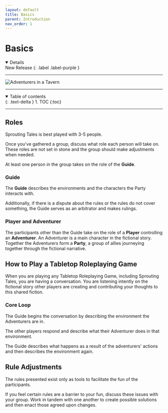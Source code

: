 ```yaml
---
layout: default
title: Basics
parent: Introduction
nav_order: 1
---
```


# Basics

<details open markdown="block">
	New Release
	{: .label .label-purple }
</details>

---

<img src="https://plerpsandplerps.github.io/Sprouting-Tales/Art_Tavern.png" alt="Adventurers in a Tavern">

---

<details open markdown="block">
  <summary>
    Table of contents
  </summary>
  {: .text-delta }
1. TOC
{:toc}
</details>

---

## Roles

Sprouting Tales is best played with 3-5 people. 

Once you've gathered a group, discuss what role each person will take on. These roles are not set in stone and the group should make adjustments when needed.
 
At least one person in the group takes on the role of the **Guide**. 
 
### Guide

The **Guide** describes the environments and the characters the Party interacts with. 

Additionally, if there is a dispute about the rules or the rules do not cover something, the Guide serves as an arbitrator and makes rulings.

### Player and Adventurer

The participants other than the Guide take on the role of a **Player** controlling an **Adventurer**. An Adventurer is a main character in the fictional story. Together the Adventurers form a **Party**, a group of allies journeying together through the fictional narrative.

## How to Play a Tabletop Roleplaying Game

When you are playing any Tabletop Roleplaying Game, including Sprouting Tales, you are having a conversation. You are listening intently on the fictional story other players are creating and contributing your thoughts to this shared fiction.

### Core Loop

The Guide begins the conversation by describing the environment the Adventurers are in.

The other players respond and describe what their Adventurer does in that environment. 

The Guide describes what happens as a result of the adventurers' actions and then describes the environment again. 

## Rule Adjustments

The rules presented exist only as tools to facilitate the fun of the participants.

If you feel certain rules are a barrier to your fun, discuss these issues with your group. Work in tandem with one another to create possible solutions and then enact those agreed upon changes. 


